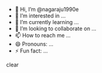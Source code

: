 - 👋 Hi, I’m @nagaraju1990e
- 👀 I’m interested in ...
- 🌱 I’m currently learning ...
- 💞️ I’m looking to collaborate on ...
- 📫 How to reach me ...
- 😄 Pronouns: ...
- ⚡ Fun fact: ...

<!---
nagaraju1990e/nagaraju1990e is a ✨ special ✨ repository because its `README.md` (this file) appears on your GitHub profile.
You can click the Preview link to take a look at your changes.
--->
clear
